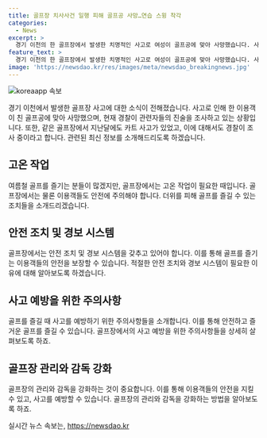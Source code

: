 ```yaml
---
title: 골프장 치사사건 일행 피해 골프공 사망…연습 스윙 착각
categories:
  - News
excerpt: >
  경기 이천의 한 골프장에서 발생한 치명적인 사고로 여성이 골프공에 맞아 사망했습니다. 사건 당시 세컨샷으로 친 공으로 추정되며, 사고 경위를 조사 중입니다. 이곳에서는 지난달에도 카트 사고가 있었는데, 경찰은 이에 대한 조사도 병행 중입니다. (150자)
feature_text: >
  경기 이천의 한 골프장에서 발생한 치명적인 사고로 여성이 골프공에 맞아 사망했습니다. 사건 당시 세컨샷으로 친 공으로 추정되며, 사고 경위를 조사 중입니다. 이곳에서는 지난달에도 카트 사고가 있었는데, 경찰은 이에 대한 조사도 병행 중입니다. (150자)
image: 'https://newsdao.kr/res/images/meta/newsdao_breakingnews.jpg'
---
```


<p><img src="https://newsdao.kr/res/images/meta/newsdao_breakingnews.jpg" alt="koreaapp 속보" /></p>

<p>경기 이천에서 발생한 골프장 사고에 대한 소식이 전해졌습니다. 사고로 인해 한 이용객이 친 골프공에 맞아 사망했으며, 현재 경찰이 관련자들의 진술을 조사하고 있는 상황입니다. 또한, 같은 골프장에서 지난달에도 카트 사고가 있었고, 이에 대해서도 경찰이 조사 중이라고 합니다. 관련된 최신 정보를 소개해드리도록 하겠습니다.</p>

<h2 data-ke-size="size26">고온 작업</h2>

<p data-ke-size="size16">여름철 골프를 즐기는 분들이 많겠지만, 골프장에서는 고온 작업이 필요한 때입니다. 골프장에서는 물론 이용객들도 안전에 주의해야 합니다. 더위를 피해 골프를 즐길 수 있는 조치들을 소개드리겠습니다.</p>

<h2 data-ke-size="size26">안전 조치 및 경보 시스템</h2>

<p data-ke-size="size16">골프장에서는 안전 조치 및 경보 시스템을 갖추고 있어야 합니다. 이를 통해 골프를 즐기는 이용객들의 안전을 보장할 수 있습니다. 적절한 안전 조치와 경보 시스템이 필요한 이유에 대해 알아보도록 하겠습니다.</p>

<h2 data-ke-size="size26">사고 예방을 위한 주의사항</h2>

<p data-ke-size="size16">골프를 즐길 때 사고를 예방하기 위한 주의사항들을 소개합니다. 이를 통해 안전하고 즐거운 골프를 즐길 수 있습니다. 골프장에서의 사고 예방을 위한 주의사항들을 상세히 살펴보도록 하죠.</p>

<h2 data-ke-size="size26">골프장 관리와 감독 강화</h2>

<p data-ke-size="size16">골프장의 관리와 감독을 강화하는 것이 중요합니다. 이를 통해 이용객들의 안전을 지킬 수 있고, 사고를 예방할 수 있습니다. 골프장의 관리와 감독을 강화하는 방법을 알아보도록 하죠.</p>
실시간 뉴스 속보는, <a href="https://newsdao.kr" rel="dofollow">https://newsdao.kr</a>


